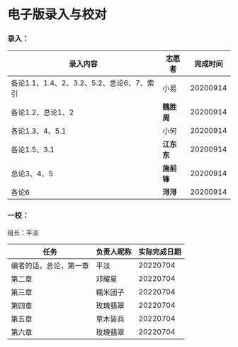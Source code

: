 # 电子版录入与校对

### 录入：

| 录入内容                                  | 志愿者     | 完成时间 |
| ----------------------------------------- | ---------- | -------- |
| 各论1.1、1.4、2、3.2、5.2、总论6、7、索引 | 小易       | 20200914 |
| 各论1.2、总论1、2                         | **魏胜周** | 20200914 |
| 各论1.3、4、5.1                           | 小何       | 20200914 |
| 各论1.5、3.1                              | **江东东** | 20200914 |
| 总论3、4、5                               | **施前锋** | 20200914 |
| 各论6                                     | **浔浔**   | 20200914 |

### 一校：

组长：平淡

| 任务                   | 负责人昵称 | 实际完成日期 |
| ---------------------- | ---------- | ------------ |
| 编者的话，总论，第一章 | 平淡       | 20220704     |
| 第二章                 | 邓耀星     | 20220704     |
| 第三章                 | 糯米团子   | 20220704     |
| 第四章                 | 玫瑰翡翠   | 20220704     |
| 第五章                 | 草木皆兵   | 20220704     |
| 第六章                 | 玫瑰翡翠   | 20220704     |